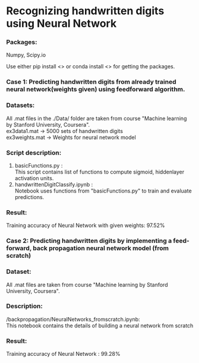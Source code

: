 # Recognizing handwritten digits using Neural Network

### Packages:  
Numpy, Scipy.io
  
Use either pip install <> or conda install <> for getting the packages.
  
### Case 1: Predicting handwritten digits from already trained neural network(weights given) using feedforward algorithm.
### Datasets:  
All .mat files in the ./Data/ folder are taken from course "Machine learning by Stanford University, Coursera".  
ex3data1.mat -> 5000 sets of handwritten digits  
ex3weights.mat -> Weights for neural network model
  
### Script description:  
1. basicFunctions.py :  
This script contains list of functions to compute sigmoid, hiddenlayer activation units.
2. handwrittenDigitClassify.ipynb :  
Notebook uses functions from "basicFunctions.py" to train and evaluate predictions.  
  
### Result:
Training accuracy of Neural Network with given weights: 97.52%

### Case 2: Predicting handwritten digits by implementing a feed-forward, back propagation neural network model (from scratch)
### Dataset:
All .mat files are taken from course "Machine learning by Stanford University, Coursera".

### Description:
/backpropagation/NeuralNetworks_fromscratch.ipynb:  
This notebook contains the details of building a neural network from scratch

### Result:
Training accuracy of Neural Network : 99.28%
